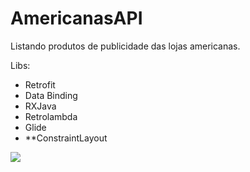 # AmericanasAPI

Listando produtos de publicidade das lojas americanas.

Libs:
* Retrofit
* Data Binding
* RXJava
* Retrolambda
* Glide
* **ConstraintLayout

![](http://i.imgur.com/vqw2Zax.png)
